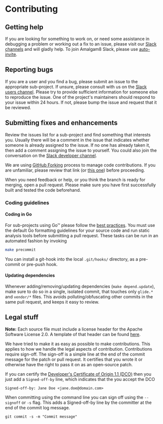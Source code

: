 # Contributing

## Getting help
If you are looking for something to work on, or need some assistance in debugging a problem or working out a fix to an issue, please visit our [Slack channels](https://amalgam8.slack.com/) and will gladly help.
To join Amalgam8 Slack, please use [auto-invite](https://amalgam8-slack-invite.mybluemix.net/). 

## Reporting bugs
If you are a user and you find a bug, please submit an issue to the appropriate sub-project. 
If unsure, please consult with us on the [Slack users channel](https://amalgam8.slack.com/messages/users/). 
Please try to provide sufficient information for someone else to reproduce the issue. 
One of the project's maintainers should respond to your issue within 24 hours. 
If not, please bump the issue and request that it be reviewed.

## Submitting fixes and enhancements
Review the issues list for a sub-project and find something that interests you. 
Usually there will be a comment in the issue that indicates whether someone is already assigned to the issue. 
If no one has already taken it, then add a comment assigning the issue to yourself. 
You could also join the conversation on the [Slack developer channel](https://amalgam8.slack.com/messages/devel/).

We are using [GitHub Forking](https://guides.github.com/activities/forking/) process to manage code contributions. 
If you are unfamiliar, please review that link (or [this one](https://www.atlassian.com/git/tutorials/comparing-workflows/forking-workflow)) before proceeding.

When you need feedback or help, or you think the branch is ready for merging, open a pull request.
Please make sure you have first successfully built and tested the code beforehand.
  
### Coding guidelines

#### Coding in Go
For sub-projects using Go&trade; please follow the [best practices](http://golang.org/doc/effective_go.html).
You must use the default Go formatting guidelines for your source code and
run static analysis tools before submitting a pull request. These tasks can
be run in an automated fashion by invoking
```bash
make precommit
```
You can install a git-hook into the local `.git/hooks/` directory, as a
pre-commit or pre-push hook.

<!-- and run the following tools against your Go code and fix all errors and warnings: -->
<!-- - [golint](https://github.com/golang/lint) -->
<!-- - [go vet](https://golang.org/cmd/vet/) -->
<!-- - [goimports](https://godoc.org/golang.org/x/tools/cmd/goimports) -->

#### Updating dependencies

Whenever adding/removing/updating dependencies (`make depend.update`), make sure to do so in a single, isolated commit, that touches only `glide.*` and `vendor/*` files.
This avoids polluting/obfuscating other commits in the same pull request, and keeps it easy to review.
  
## Legal stuff

**Note:** Each source file must include a license header for the Apache Software License 2.0. 
A template of that header can be found [here](http://www.apache.org/licenses/LICENSE-2.0#apply).

We have tried to make it as easy as possible to make contributions. 
This applies to how we handle the legal aspects of contribution. 
Contributions require sign-off. 
The sign-off is a simple line at the end of the commit message for the patch or pull request.
It certifies that you wrote it or otherwise have the right to pass it on as an open-source patch. 

If you can certify the [Developer's Certificate of Origin 1.1 (DCO)](http://elinux.org/Developer_Certificate_Of_Origin) then you just add a `Signed-off-by` line, which indicates that the you accept the DCO

    Signed-off-by: Jane Doe <jane.doe@domain.com>

When committing using the command line you can sign off using the `--signoff` or `-s` flag. 
This adds a Signed-off-by line by the committer at the end of the commit log message.

    git commit -s -m "Commit message"
